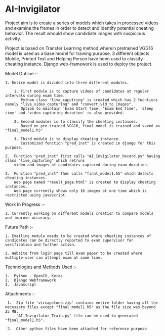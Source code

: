 # AI-Invigilator

Project aim is to create a series of models which takes in processed videos and examine the frames in order to detect and identify potential cheating behavior. The result whould show candidiate images with suspicious activity.

Project is based on Transfer Learning method wherein pretrained VGG16 model is used as a base model for training purpose. 3 different objects Mobile, Printed Text and Helping Person have been used to classify cheating instance. Django web-framework is used to deploy the project.


Model Outline :-

    1. Entire model is divided into three different modules. 
    
        1. First module is to capture videos of candidates at regular intervals during exam time. 
           Python class "live_caputring" is created which has 2 fucntions namely "live_video_capturing" and "convert_vid_to_images". 
           Option to maintain 'Exam Start Time, 'Exam End Time', 'sleep time' and 'video capturing duration' is also provided.
       
        2. Second modules is to classify the cheating instances. 
           Based on pre-trained VGG16, final model is trained and saved as "final_model1.h5"
    
        3. Third module is to display cheating instance. 
           Customized function "pred_inst" is created in django for this purpose.

    2.  Function "pred_inst" first calls "AI_Invigilator_Record.py" having class "live_capturing" which retruns 
        video and images of candidates captured during exam duration.

    3.  Function "pred_inst" then calls "final_model1.h5" which detects cheating instances.
        Web page named "result_page.html" is created to display cheating instances. 
        Web page currently shows only 10 images at one time which is restricted using javascript.
    
    

Work In Progress :-

    1. Currently working on different models creation to compare models and improve accuracy.


Future Path :-

    1. Emailing module needs to be created where cheating instances of candidates can be directly reported to exam supervisor for verification and further action.

    2. Website from login page till exam paper to be created where multiple user can attempt exam at same time.


Technologies and Methods Used :-

    1.  Python - OpenCV, Keras
    2.  Django Webframework
    3.  Javascript


Attachments :-

     1.  Zip file 'vircapstone.zip' contains entire folder having all the necessary files except "final_model1.h5" as the file size was beyond 25 MB. 
         'AI_Invigilator_Train.py" file can be used to generated "final_model1.h5".

     2.  Other python files have been attached for reference purpose.
